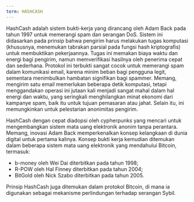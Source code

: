 ```yaml
---
term: HASHCASH
---
```


HashCash adalah sistem bukti-kerja yang dirancang oleh Adam Back pada tahun 1997 untuk memerangi spam dan serangan DoS. Sistem ini didasarkan pada prinsip bahwa pengirim harus melakukan tugas komputasi (khususnya, menemukan tabrakan parsial pada fungsi hash kriptografis) untuk membuktikan pekerjaannya. Tugas ini memakan biaya waktu dan energi bagi pengirim, namun memverifikasi hasilnya oleh penerima cepat dan sederhana. Protokol ini terbukti sangat cocok untuk memerangi spam dalam komunikasi email, karena minim beban bagi pengguna legit, sementara menimbulkan hambatan signifikan bagi spammer. Memang, mengirim satu email memerlukan beberapa detik komputasi, tetapi menggandakan operasi ini jutaan kali menjadi sangat mahal dalam hal energi dan waktu, yang seringkali menghilangkan minat ekonomi dari kampanye spam, baik itu untuk tujuan pemasaran atau jahat. Selain itu, ini memungkinkan untuk pelestarian anonimitas pengirim.

HashCash dengan cepat diadopsi oleh cypherpunks yang mencari untuk mengembangkan sistem mata uang elektronik anonim tanpa perantara. Memang, inovasi Adam Back memperkenalkan konsep kelangkaan di dunia digital untuk pertama kalinya. Konsep bukti kerja kemudian ditemukan dalam beberapa sistem mata uang elektronik yang mendahului Bitcoin, termasuk:
* b-money oleh Wei Dai diterbitkan pada tahun 1998;
* R-POW oleh Hal Finney diterbitkan pada tahun 2004;
* BitGold oleh Nick Szabo diterbitkan pada tahun 2005.

Prinsip HashCash juga ditemukan dalam protokol Bitcoin, di mana ia digunakan sebagai mekanisme perlindungan terhadap serangan Sybil.